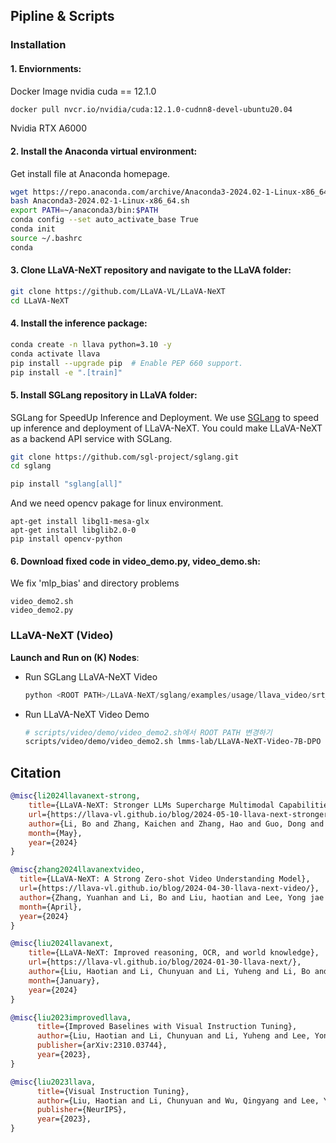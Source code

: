 ## Pipline & Scripts

### Installation

#### 1. **Enviornments:**
Docker Image nvidia cuda == 12.1.0
```bash
docker pull nvcr.io/nvidia/cuda:12.1.0-cudnn8-devel-ubuntu20.04
```
Nvidia RTX A6000

#### 2. **Install the Anaconda virtual environment:**
Get install file at Anaconda homepage.
```bash
wget https://repo.anaconda.com/archive/Anaconda3-2024.02-1-Linux-x86_64.sh
bash Anaconda3-2024.02-1-Linux-x86_64.sh
export PATH=~/anaconda3/bin:$PATH
conda config --set auto_activate_base True
conda init
source ~/.bashrc
conda
```

#### 3. **Clone LLaVA-NeXT repository and navigate to the LLaVA folder:**
```bash
git clone https://github.com/LLaVA-VL/LLaVA-NeXT
cd LLaVA-NeXT
```

#### 4. **Install the inference package:**
```bash
conda create -n llava python=3.10 -y
conda activate llava
pip install --upgrade pip  # Enable PEP 660 support.
pip install -e ".[train]"
```

#### 5. **Install SGLang repository in LLaVA folder:**
SGLang for SpeedUp Inference and Deployment.
We use [SGLang](https://github.com/sgl-project/sglang) to speed up inference and deployment of LLaVA-NeXT. You could make LLaVA-NeXT as a backend API service with SGLang.
```bash
git clone https://github.com/sgl-project/sglang.git
cd sglang

pip install "sglang[all]"
```
And we need opencv pakage for linux environment.
```
apt-get install libgl1-mesa-glx
apt-get install libglib2.0-0
pip install opencv-python
```

#### 6. **Download fixed code in video_demo.py, video_demo.sh:**
We fix 'mlp_bias' and directory problems 
```
video_demo2.sh
video_demo2.py
```

### LLaVA-NeXT (Video)

**Launch and Run on (K) Nodes**:
- Run SGLang LLaVA-NeXT Video
    ```python
    python <ROOT PATH>/LLaVA-NeXT/sglang/examples/usage/llava_video/srt_example_llava_v.py
    ```
- Run LLaVA-NeXT Video Demo
    ```bash
    # scripts/video/demo/video_demo2.sh에서 ROOT PATH 변경하기
    scripts/video/demo/video_demo2.sh lmms-lab/LLaVA-NeXT-Video-7B-DPO vicuna_v1 40 2 True ./data/UCF-crime/Abuse001_x264.mp4
    ```

## Citation

```bibtex
@misc{li2024llavanext-strong,
    title={LLaVA-NeXT: Stronger LLMs Supercharge Multimodal Capabilities in the Wild},
    url={https://llava-vl.github.io/blog/2024-05-10-llava-next-stronger-llms/},
    author={Li, Bo and Zhang, Kaichen and Zhang, Hao and Guo, Dong and Zhang, Renrui and Li, Feng and Zhang, Yuanhan and Liu, Ziwei and Li, Chunyuan},
    month={May},
    year={2024}
}

@misc{zhang2024llavanextvideo,
  title={LLaVA-NeXT: A Strong Zero-shot Video Understanding Model},
  url={https://llava-vl.github.io/blog/2024-04-30-llava-next-video/},
  author={Zhang, Yuanhan and Li, Bo and Liu, haotian and Lee, Yong jae and Gui, Liangke and Fu, Di and Feng, Jiashi and Liu, Ziwei and Li, Chunyuan},
  month={April},
  year={2024}
}

@misc{liu2024llavanext,
    title={LLaVA-NeXT: Improved reasoning, OCR, and world knowledge},
    url={https://llava-vl.github.io/blog/2024-01-30-llava-next/},
    author={Liu, Haotian and Li, Chunyuan and Li, Yuheng and Li, Bo and Zhang, Yuanhan and Shen, Sheng and Lee, Yong Jae},
    month={January},
    year={2024}
}

@misc{liu2023improvedllava,
      title={Improved Baselines with Visual Instruction Tuning}, 
      author={Liu, Haotian and Li, Chunyuan and Li, Yuheng and Lee, Yong Jae},
      publisher={arXiv:2310.03744},
      year={2023},
}

@misc{liu2023llava,
      title={Visual Instruction Tuning}, 
      author={Liu, Haotian and Li, Chunyuan and Wu, Qingyang and Lee, Yong Jae},
      publisher={NeurIPS},
      year={2023},
}
```
